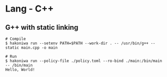 # Lang - C++


## G++ with static linking

```console
# Compile
$ hakoniwa run --setenv PATH=$PATH --work-dir . -- /usr/bin/g++ --static main.cpp -o main

# Run
$ hakoniwa run --policy-file ./policy.toml --ro-bind ./main:/bin/main -- /bin/main
Hello, World!
```
